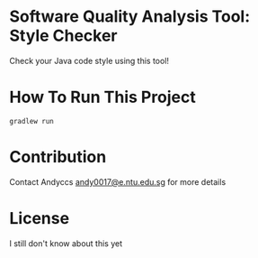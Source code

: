 # Software Quality Analysis Tool: Style Checker

Check your Java code style using this tool! 

# How To Run This Project

```
gradlew run
```

# Contribution
Contact Andyccs andy0017@e.ntu.edu.sg for more details

# License
I still don't know about this yet